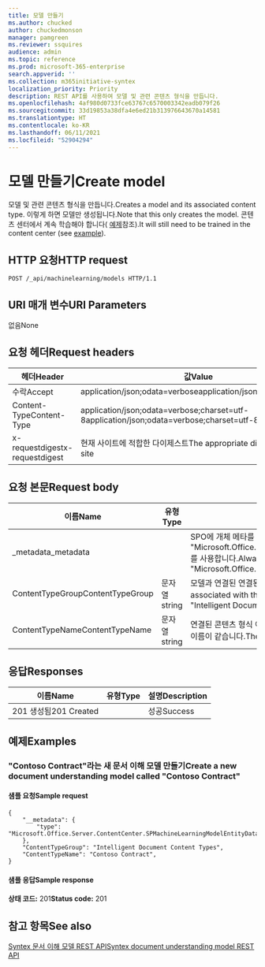 ```yaml
---
title: 모델 만들기
ms.author: chucked
author: chuckedmonson
manager: pamgreen
ms.reviewer: ssquires
audience: admin
ms.topic: reference
ms.prod: microsoft-365-enterprise
search.appverid: ''
ms.collection: m365initiative-syntex
localization_priority: Priority
description: REST API를 사용하여 모델 및 관련 콘텐츠 형식을 만듭니다.
ms.openlocfilehash: 4af980d0733fce63767c6570003342eadb079f26
ms.sourcegitcommit: 33d19853a38dfa4e6ed21b313976643670a14581
ms.translationtype: HT
ms.contentlocale: ko-KR
ms.lasthandoff: 06/11/2021
ms.locfileid: "52904294"
---
```

# <a name="create-model"></a><span data-ttu-id="b0df9-103">모델 만들기</span><span class="sxs-lookup"><span data-stu-id="b0df9-103">Create model</span></span>

<span data-ttu-id="b0df9-104">모델 및 관련 콘텐츠 형식을 만듭니다.</span><span class="sxs-lookup"><span data-stu-id="b0df9-104">Creates a model and its associated content type.</span></span> <span data-ttu-id="b0df9-105">이렇게 하면 모델만 생성됩니다.</span><span class="sxs-lookup"><span data-stu-id="b0df9-105">Note that this only creates the model.</span></span> <span data-ttu-id="b0df9-106">콘텐츠 센터에서 계속 학습해야 합니다( [예제](rest-createmodel-method.md#examples)참조).</span><span class="sxs-lookup"><span data-stu-id="b0df9-106">It will still need to be trained in the content center (see [example](rest-createmodel-method.md#examples)).</span></span>

## <a name="http-request"></a><span data-ttu-id="b0df9-107">HTTP 요청</span><span class="sxs-lookup"><span data-stu-id="b0df9-107">HTTP request</span></span>

```
POST /_api/machinelearning/models HTTP/1.1
```
## <a name="uri-parameters"></a><span data-ttu-id="b0df9-108">URI 매개 변수</span><span class="sxs-lookup"><span data-stu-id="b0df9-108">URI Parameters</span></span>

<span data-ttu-id="b0df9-109">없음</span><span class="sxs-lookup"><span data-stu-id="b0df9-109">None</span></span>

## <a name="request-headers"></a><span data-ttu-id="b0df9-110">요청 헤더</span><span class="sxs-lookup"><span data-stu-id="b0df9-110">Request headers</span></span>

| <span data-ttu-id="b0df9-111">헤더</span><span class="sxs-lookup"><span data-stu-id="b0df9-111">Header</span></span> | <span data-ttu-id="b0df9-112">값</span><span class="sxs-lookup"><span data-stu-id="b0df9-112">Value</span></span> |
|--------|-------|
|<span data-ttu-id="b0df9-113">수락</span><span class="sxs-lookup"><span data-stu-id="b0df9-113">Accept</span></span>|<span data-ttu-id="b0df9-114">application/json;odata=verbose</span><span class="sxs-lookup"><span data-stu-id="b0df9-114">application/json;odata=verbose</span></span>|
|<span data-ttu-id="b0df9-115">Content-Type</span><span class="sxs-lookup"><span data-stu-id="b0df9-115">Content-Type</span></span>|<span data-ttu-id="b0df9-116">application/json;odata=verbose;charset=utf-8</span><span class="sxs-lookup"><span data-stu-id="b0df9-116">application/json;odata=verbose;charset=utf-8</span></span>|
|<span data-ttu-id="b0df9-117">x-requestdigest</span><span class="sxs-lookup"><span data-stu-id="b0df9-117">x-requestdigest</span></span>|<span data-ttu-id="b0df9-118">현재 사이트에 적합한 다이제스트</span><span class="sxs-lookup"><span data-stu-id="b0df9-118">The appropriate digest for current site</span></span>|

## <a name="request-body"></a><span data-ttu-id="b0df9-119">요청 본문</span><span class="sxs-lookup"><span data-stu-id="b0df9-119">Request body</span></span>

|<span data-ttu-id="b0df9-120">이름</span><span class="sxs-lookup"><span data-stu-id="b0df9-120">Name</span></span>    |<span data-ttu-id="b0df9-121">유형</span><span class="sxs-lookup"><span data-stu-id="b0df9-121">Type</span></span>   |<span data-ttu-id="b0df9-122">설명</span><span class="sxs-lookup"><span data-stu-id="b0df9-122">Description</span></span> |
|--------|-------|------------|
|<span data-ttu-id="b0df9-123">_metadata</span><span class="sxs-lookup"><span data-stu-id="b0df9-123">_metadata</span></span>|  |<span data-ttu-id="b0df9-124">SPO에 개체 메타를 설정합니다.</span><span class="sxs-lookup"><span data-stu-id="b0df9-124">Set the object meta on the SPO.</span></span> <span data-ttu-id="b0df9-125">항상 값 {"type": "Microsoft.Office.Server.ContentCenter.SPMachineLearningModelEntityData"}를 사용합니다.</span><span class="sxs-lookup"><span data-stu-id="b0df9-125">Always use the value: {"type": "Microsoft.Office.Server.ContentCenter.SPMachineLearningModelEntityData"}.</span></span> |
|<span data-ttu-id="b0df9-126">ContentTypeGroup</span><span class="sxs-lookup"><span data-stu-id="b0df9-126">ContentTypeGroup</span></span>|<span data-ttu-id="b0df9-127">문자열</span><span class="sxs-lookup"><span data-stu-id="b0df9-127">string</span></span>|<span data-ttu-id="b0df9-128">모델과 연결된 연결된 콘텐츠 형식 그룹입니다.</span><span class="sxs-lookup"><span data-stu-id="b0df9-128">The associated content type group associated with the model.</span></span> <span data-ttu-id="b0df9-129">기본값은 "지능형 문서 콘텐츠 형식"입니다.</span><span class="sxs-lookup"><span data-stu-id="b0df9-129">Defaulted to "Intelligent Document Content Types".</span></span>|
|<span data-ttu-id="b0df9-130">ContentTypeName</span><span class="sxs-lookup"><span data-stu-id="b0df9-130">ContentTypeName</span></span>|<span data-ttu-id="b0df9-131">문자열</span><span class="sxs-lookup"><span data-stu-id="b0df9-131">string</span></span>|<span data-ttu-id="b0df9-132">연결된 콘텐츠 형식 이름입니다.</span><span class="sxs-lookup"><span data-stu-id="b0df9-132">The associated content type name.</span></span> <span data-ttu-id="b0df9-133">만든 모델 파일의 이름이 같습니다.</span><span class="sxs-lookup"><span data-stu-id="b0df9-133">The created model file will have the same name.</span></span>|

## <a name="responses"></a><span data-ttu-id="b0df9-134">응답</span><span class="sxs-lookup"><span data-stu-id="b0df9-134">Responses</span></span>

| <span data-ttu-id="b0df9-135">이름</span><span class="sxs-lookup"><span data-stu-id="b0df9-135">Name</span></span>   | <span data-ttu-id="b0df9-136">유형</span><span class="sxs-lookup"><span data-stu-id="b0df9-136">Type</span></span>  | <span data-ttu-id="b0df9-137">설명</span><span class="sxs-lookup"><span data-stu-id="b0df9-137">Description</span></span>|
|--------|-------|------------|
|<span data-ttu-id="b0df9-138">201 생성됨</span><span class="sxs-lookup"><span data-stu-id="b0df9-138">201 Created</span></span>| |<span data-ttu-id="b0df9-139">성공</span><span class="sxs-lookup"><span data-stu-id="b0df9-139">Success</span></span>|

## <a name="examples"></a><span data-ttu-id="b0df9-140">예제</span><span class="sxs-lookup"><span data-stu-id="b0df9-140">Examples</span></span>

### <a name="create-a-new-document-understanding-model-called-contoso-contract"></a><span data-ttu-id="b0df9-141">"Contoso Contract"라는 새 문서 이해 모델 만들기</span><span class="sxs-lookup"><span data-stu-id="b0df9-141">Create a new document understanding model called "Contoso Contract"</span></span>

#### <a name="sample-request"></a><span data-ttu-id="b0df9-142">샘플 요청</span><span class="sxs-lookup"><span data-stu-id="b0df9-142">Sample request</span></span>

```
{
    "__metadata": {
        "type": "Microsoft.Office.Server.ContentCenter.SPMachineLearningModelEntityData"
    },
    "ContentTypeGroup": "Intelligent Document Content Types",
    "ContentTypeName": "Contoso Contract",
}
```

#### <a name="sample-response"></a><span data-ttu-id="b0df9-143">샘플 응답</span><span class="sxs-lookup"><span data-stu-id="b0df9-143">Sample response</span></span>

<span data-ttu-id="b0df9-144">**상태 코드:** 201</span><span class="sxs-lookup"><span data-stu-id="b0df9-144">**Status code:** 201</span></span>

## <a name="see-also"></a><span data-ttu-id="b0df9-145">참고 항목</span><span class="sxs-lookup"><span data-stu-id="b0df9-145">See also</span></span>

[<span data-ttu-id="b0df9-146">Syntex 문서 이해 모델 REST API</span><span class="sxs-lookup"><span data-stu-id="b0df9-146">Syntex document understanding model REST API</span></span>](syntex-model-rest-api.md)
